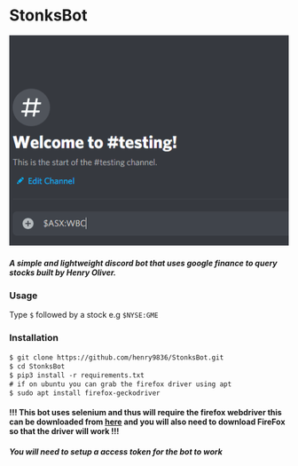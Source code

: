 # StonksBot
![demo](https://raw.githubusercontent.com/henry9836/StonksBot/main/docs/gif.gif)

##### A simple and lightweight discord bot that uses google finance to query stocks built by Henry Oliver.

### Usage
Type `$` followed by a stock e.g ```$NYSE:GME```

### Installation

```
$ git clone https://github.com/henry9836/StonksBot.git 
$ cd StonksBot
$ pip3 install -r requirements.txt
# if on ubuntu you can grab the firefox driver using apt
$ sudo apt install firefox-geckodriver
```

#### !!! This bot uses selenium and thus will require the firefox webdriver this can be downloaded from [here](https://github.com/mozilla/geckodriver/release) and you will also need to download FireFox so that the driver will work !!!

##### You will need to setup a access token for the bot to work
